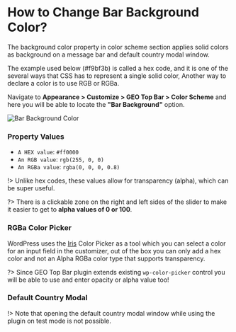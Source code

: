 # How to Change Bar Background Color?

The background color property in color scheme section applies solid colors as background on a message bar and default country modal window.

The example used below (#f9bf3b) is called a hex code, and it is one of the several ways that CSS has to represent a single solid color, Another way to declare a color is to use RGB or RGBa.

Navigate to **Appearance > Customize > GEO Top Bar > Color Scheme** and here you will be able to locate the **"Bar Background"** option.

![Bar Background Color](img/bar-background-color_pfwutv.gif)

### Property Values

* ```A HEX value```: ```#ff0000```
* ```An RGB value```: ```rgb(255, 0, 0)```
* ```An RGBa value```: ```rgba(0, 0, 0, 0.8)```

!> Unlike hex codes, these values allow for transparency (alpha), which can be super useful.

?> There is a clickable zone on the right and left sides of the slider to make it easier to get to **alpha values of 0 or 100**.

### RGBa Color Picker

WordPress uses the [Iris](http://automattic.github.io/Iris/) Color Picker as a tool which you can select a color for an input field in the customizer, out of the box you can only add a hex color and not an Alpha RGBa color type that supports transparency.

?> Since GEO Top Bar plugin extends existing ```wp-color-picker``` control you will be able to use and enter opacity or alpha value too!

### Default Country Modal

!> Note that opening the default country modal window while using the plugin on test mode is not possible.
